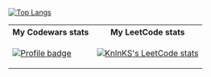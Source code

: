 [![Top Langs](https://github-readme-stats.vercel.app/api/top-langs/?username=ArseniyDuck&layout=compact&theme=blueberry)](https://github.com/ArseniyDuck/github-readme-stats)

<table>
<tr>
<th> My Codewars stats </th>
<th> My LeetCode stats </th>
</tr>
<tr>
<td>


[![Profile badge](https://www.codewars.com/users/ArseniyDuck/badges/large)](https://www.codewars.com/users/ArseniyDuck)

</td>
<td>

[![KnlnKS's LeetCode stats](https://leetcode-stats-six.vercel.app/api?username=ArseniyDuck&theme=dark)](https://leetcode.com/ArseniyDuck/)

</td>
</tr>
</table>

